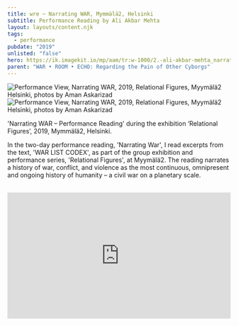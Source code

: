 ```yaml
---
title: wre ~ Narrating WAR, Mymmälä2, Helsinki
subtitle: Performance Reading by Ali Akbar Mehta
layout: layouts/content.njk
tags:
  - performance
pubdate: "2019"
unlisted: "false"
hero: https://ik.imagekit.io/mp/aam/tr:w-1000/2.-ali-akbar-mehta_narrating-war-war-room-echo_myymala2_23.08.2019.jpg
parent: "WAR • ROOM • ECHO: Regarding the Pain of Other Cyborgs"
---
```

![Performance View, Narrating WAR, 2019, Relational Figures, Myymälä2 Helsinki, photos by Aman Askarizad](https://ik.imagekit.io/mp/aam/tr:w-1000/2.-ali-akbar-mehta_narrating-war-war-room-echo_myymala2_23.08.2019.jpg)
![Performance View, Narrating WAR, 2019, Relational Figures, Myymälä2 Helsinki, photos by Aman Askarizad](https://ik.imagekit.io/mp/aam/tr:w-1000/1.-ali-akbar-mehta_narrating-war-war-room-echo_myymala2_23.08.2019.jpg)

'Narrating WAR – Performance Reading' during the exhibition ‘Relational Figures’, 2019, Mymmälä2, Helsinki.

In the two-day performance reading, 'Narrating War', I read excerpts from the text, 'WAR LIST CODEX', as part of the group exhibition and performance series, 'Relational Figures', at Myymälä2. The reading narrates a history of war, conflict, and violence as the most continuous, omnipresent and ongoing history of humanity – a civil war on a planetary scale.

<br/>

<div style="padding:56.25% 0 0 0;position:relative;"><iframe src="https://player.vimeo.com/video/645948306?h=38f7ea5aa4&amp;badge=0&amp;autopause=0&amp;player_id=0&amp;app_id=58479" frameborder="0" allow="autoplay; fullscreen; picture-in-picture" allowfullscreen style="position:absolute;top:0;left:0;width:100%;height:100%;" title="Narrating WAR-Myymala2-2019-shortclip.mp4"></iframe></div><script src="https://player.vimeo.com/api/player.js"></script>